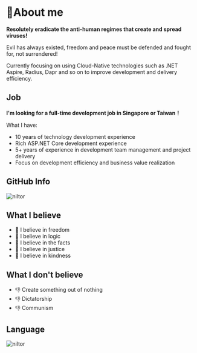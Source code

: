 # 👋About me 
**Resolutely eradicate the anti-human regimes that create and spread viruses!**

Evil has always existed, freedom and peace must be defended and fought for, not surrendered!

Currently focusing on using Cloud-Native technologies such as .NET Aspire, Radius, Dapr and so on to improve development and delivery efficiency.

## Job

**I'm looking for a full-time development job in Singapore or Taiwan！**

What I have:
- 10 years of technology development experience
- Rich ASP.NET Core development experience
- 5+ years of experience in development team management and project delivery
- Focus on development efficiency and business value realization


## GitHub Info
<div>
  <img align="center" src="https://github-readme-stats.vercel.app/api?username=niltor&show_icons=true&theme=dark" alt="niltor" />
<div/>
  
## What I believe
- 💪 I believe in freedom
- 💪 I believe in logic
- 💪 I believe in the facts
- 💪 I believe in justice
- 💪 I believe in kindness

## What I don't believe
- 👎 Create something out of nothing
- 👎 Dictatorship
- 👎 Communism

## Language
 <div>
  <img align="center" src="https://github-readme-stats.vercel.app/api/top-langs/?username=niltor&layout=compact&hide=html&theme=dark" alt="niltor" />
</div>
